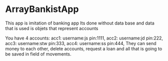 # ArrayBankistApp
This app is imitation of banking app
Its done without data base and data that is used is objets that represent accounts

You have 4 accounts:
acc1: username:js 
      pin:1111,
acc2: username:jd
      pin:222,
acc3: username:stw 
      pin:333,
acc4: username:ss
      pin:444,
They can send money to each other, delete accounts, request a loan and all that is going to be saved in field of movements.
